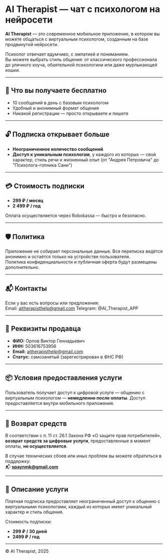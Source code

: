 # AI Therapist — чат с психологом на нейросети

**AI Therapist** — это современное мобильное приложение, в котором вы можете общаться с виртуальным психологом, созданным на базе продвинутой нейросети.  

Психолог отвечает вдумчиво, с эмпатией и пониманием.  
Вы можете выбрать стиль общения: от классического профессионала до уличного коуча, обаятельной психологини или даже мурлыкающей кошки.

---

## 💬 Что вы получаете бесплатно

- 10 сообщений в день с базовым психологом
- Удобный и анонимный формат общения
- Никакой регистрации — просто открываете и пишете

---

## 🔓 Подписка открывает больше

- **Неограниченное количество сообщений**
- **Доступ к уникальным психологам**, у каждого из которых — свой характер, стиль речи и жизненный опыт (от "Андрея Петровича" до "Психолога-гопника Сани")

---

## 💳 Стоимость подписки

- **299 ₽ / месяц**
- **2 499 ₽ / год** 

Оплата осуществляется через Robokassa — быстро и безопасно.

---

## 🛡 Политика

Приложение не собирает персональные данные. Вся переписка ведётся анонимно и остаётся только на устройстве пользователя.  
Политика конфиденциальности и публичная оферта будут размещены дополнительно.

---

## 📬 Контакты

Если у вас есть вопросы или предложения:  
Email: aitherapisthelp@gmail.com
Telegram: @AI_Therapist_APP

---

## 🛒 Реквизиты продавца

- **ФИО:** Орлов Виктор Геннадьевич  
- **ИНН:** 503616753956    
- **Email:** aitherapisthelp@gmail.com  
- **Статус:** самозанятый (зарегистрирован в ФНС РФ)

---

## 📦 Условия предоставления услуги

Пользователь получает доступ к цифровой услуге — общению с виртуальным психологом — **немедленно после оплаты**. Доступ предоставляется внутри мобильного приложения.

---

## 💸 Возврат средств

В соответствии с п. 11 ст. 26.1 Закона РФ «О защите прав потребителей», **возврат средств за цифровые услуги**, предоставленные в момент оплаты, **не осуществляется**.  

В случае технических сбоев или иных проблем вы можете обратиться в поддержку:  
📬 **spaynmk@gmail.com**

---

## 📝 Описание услуги

Платная подписка предоставляет неограниченный доступ к общению с виртуальными психологами, каждый из которых имеет уникальный характер и стиль общения.

Стоимость подписки:
- **299 ₽ / 30 дней**
- **2499 ₽ / год**

---

© AI Therapist, 2025
